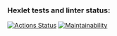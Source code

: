 ### Hexlet tests and linter status:
[![Actions Status](https://github.com/Ruslanpr98/python-project-49/workflows/hexlet-check/badge.svg)](https://github.com/Ruslanpr98/python-project-49/actions)
[![Maintainability](https://api.codeclimate.com/v1/badges/3bdece136cd45916fc3c/maintainability)](https://codeclimate.com/github/Ruslanpr98/python-project-49/maintainability)

